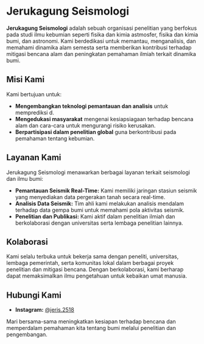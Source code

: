 # Jerukagung Seismologi

**Jerukagung Seismologi** adalah sebuah organisasi penelitian yang berfokus pada studi ilmu kebumian seperti fisika dan kimia astmosfer, fisika dan kimia bumi, dan astronomi. Kami berdedikasi untuk memantau, menganalisis, dan memahami dinamika alam semesta serta memberikan kontribusi terhadap mitigasi bencana alam dan peningkatan pemahaman ilmiah terkait dinamika bumi.

## Misi Kami
Kami bertujuan untuk:
- **Mengembangkan teknologi pemantauan dan analisis** untuk memprediksi d.
- **Mengedukasi masyarakat** mengenai kesiapsiagaan terhadap bencana alam dan cara-cara untuk mengurangi risiko kerusakan.
- **Berpartisipasi dalam penelitian global** guna berkontribusi pada pemahaman tentang kebumian.

## Layanan Kami
Jerukagung Seismologi menawarkan berbagai layanan terkait seismologi dan ilmu bumi:
- **Pemantauan Seismik Real-Time:** Kami memiliki jaringan stasiun seismik yang menyediakan data pergerakan tanah secara real-time.
- **Analisis Data Seismik:** Tim ahli kami melakukan analisis mendalam terhadap data gempa bumi untuk memahami pola aktivitas seismik.
- **Penelitian dan Publikasi:** Kami aktif dalam penelitian ilmiah dan berkolaborasi dengan universitas serta lembaga penelitian lainnya.

## Kolaborasi
Kami selalu terbuka untuk bekerja sama dengan peneliti, universitas, lembaga pemerintah, serta komunitas lokal dalam berbagai proyek penelitian dan mitigasi bencana. Dengan berkolaborasi, kami berharap dapat memaksimalkan ilmu pengetahuan untuk kebaikan umat manusia.

## Hubungi Kami
- **Instagram:** [@jeris.2518](https://www.instagram.com/jeris_seismologi/)

Mari bersama-sama meningkatkan kesiapan terhadap bencana dan memperdalam pemahaman kita tentang bumi melalui penelitian dan pengembangan.
